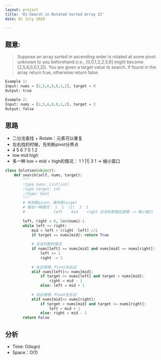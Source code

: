 ```yaml
---
layout: project
title: '81-Search in Rotated Sorted Array II'
date: 01 July 2020

---
```

## 题意: 
> Suppose an array sorted in ascending order is rotated at some pivot unknown to you beforehand.(i.e., [0,0,1,2,2,5,6] might become [2,5,6,0,0,1,2]).
> You are given a target value to search. If found in the array return true, otherwise return false.

~~~python
Example 1:
Input: nums = [2,5,6,0,0,1,2], target = 0
Output: true

Example 2:
Input: nums = [2,5,6,0,0,1,2], target = 3
Output: false
~~~


## 思路
- 二分法查找 + Rotate：元素可以重复
- 左右找的时候，先判断pivot分界点
- 4  5  6  7  0  1  2
- low     mid      high
- 多一种 low = mid = high的情况： 1  1  |1|  3  1 -> 缩小窗口

~~~python
class Solution(object):
    def search(self, nums, target):
        """
        :type nums: List[int]
        :type target: int
        :rtype: bool
        """
        # 先判断pivot，再判断target
        # 增加一种情况： 1  1  |1|  3  1
        #             left    mid    right 无法判断哪边递增 -> 缩小窗口
        
        left, right = 0, len(nums)-1
        while left <= right:
            mid = left + (right -left) //2
            if target == nums[mid]: return True
            
            # 无法判断的情况
            if nums[left] == nums[mid] and nums[mid] == nums[right]:
                left += 1
                right -= 1
            
            # 左边递增，Pivot在右边
            elif nums[left]<= nums[mid]:
                if target >= nums[left] and target < nums[mid]:
                    right = mid - 1
                else: left = mid + 1
            
            # 右边递增，Pivot在左边
            elif nums[mid]<= nums[right]:
                if target > nums[mid] and target <= nums[right]:
                    left = mid + 1
                else: right = mid - 1
        return False
~~~

## 分析
- Time: O(logn)
- Space：O(1)
